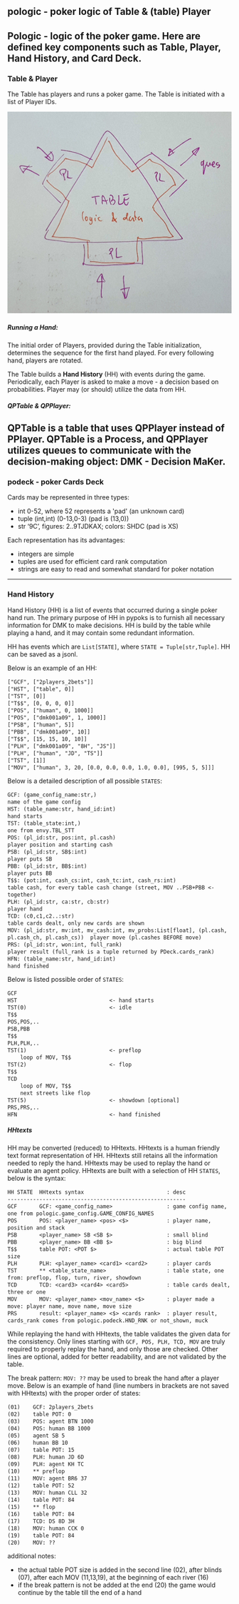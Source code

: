 ## pologic - poker logic of Table & (table) Player

Pologic - logic of the poker game.
Here are defined key components such as **Table**, **Player**, **Hand History**, and **Card Deck**.
---

### Table & Player

The Table has players and runs a poker game.
The Table is initiated with a list of Player IDs.

![](../images/table_players.png)

##### Running a Hand:

The initial order of Players, provided during the Table initialization,
determines the sequence for the first hand played.
For every following hand, players are rotated.

The Table builds a **Hand History** (HH) with events during the game.
Periodically, each Player is asked to make a move - a decision based on probabilities.
Player may (or should) utilize the data from HH.

##### QPTable & QPPlayer:

QPTable is a table that uses QPPlayer instead of PPlayer.
QPTable is a Process, and QPPlayer utilizes queues to communicate
with the decision-making object: DMK - Decision MaKer.
---

### podeck - poker Cards Deck

Cards may be represented in three types:
- int 0-52, where 52 represents a 'pad' (an unknown card)
- tuple (int,int) (0-13,0-3) (pad is (13,0))
- str ‘9C’, figures: 2..9TJDKAX; colors: SHDC (pad is XS)

Each representation has its advantages:
- integers are simple
- tuples are used for efficient card rank computation
- strings are easy to read and somewhat standard for poker notation
---

### Hand History

Hand History (HH) is a list of events that occurred during a single poker hand run.
The primary purpose of HH in pypoks is to furnish all necessary information for DMK to make decisions.
HH is build by the table while playing a hand, and it may contain some redundant information.

HH has events which are ```List[STATE]```, where ```STATE = Tuple[str,Tuple]```.
HH can be saved as a jsonl.

Below is an example of an HH:

    ["GCF", ["2players_2bets"]]
    ["HST", ["table", 0]]
    ["TST", [0]]
    ["T$$", [0, 0, 0, 0]]
    ["POS", ["human", 0, 1000]]
    ["POS", ["dmk001a09", 1, 1000]]
    ["PSB", ["human", 5]]
    ["PBB", ["dmk001a09", 10]]
    ["T$$", [15, 15, 10, 10]]
    ["PLH", ["dmk001a09", "8H", "JS"]]
    ["PLH", ["human", "JD", "TS"]]
    ["TST", [1]]
    ["MOV", ["human", 3, 20, [0.0, 0.0, 0.0, 1.0, 0.0], [995, 5, 5]]]

Below is a detailed description of all possible ```STATES```:

    GCF: (game_config_name:str,)                                                                    name of the game config
    HST: (table_name:str, hand_id:int)                                                              hand starts
    TST: (table_state:int,)                                                                         one from envy.TBL_STT
    POS: (pl_id:str, pos:int, pl.cash)                                                              player position and starting cash
    PSB: (pl_id:str, SB$:int)                                                                       player puts SB
    PBB: (pl_id:str, BB$:int)                                                                       player puts BB
    T$$: (pot:int, cash_cs:int, cash_tc:int, cash_rs:int)                                           table cash, for every table cash change (street, MOV ..PSB+PBB <- together)
    PLH: (pl_id:str, ca:str, cb:str)                                                                player hand
    TCD: (c0,c1,c2..:str)                                                                           table cards dealt, only new cards are shown
    MOV: (pl_id:str, mv:int, mv_cash:int, mv_probs:List[float], (pl.cash, pl.cash_ch, pl.cash_cs))  player move (pl.cashes BEFORE move)
    PRS: (pl_id:str, won:int, full_rank)                                                            player result (full_rank is a tuple returned by PDeck.cards_rank)
    HFN: (table_name:str, hand_id:int)                                                              hand finished

Below is listed possible order of ```STATES```:
    
    GCF
    HST                             <- hand starts
    TST(0)                          <- idle
    T$$
    POS,POS,..
    PSB,PBB
    T$$
    PLH,PLH,..
    TST(1)                          <- preflop
        loop of MOV, T$$
    TST(2)                          <- flop
    T$$
    TCD
        loop of MOV, T$$
        next streets like flop
    TST(5)                          <- showdown [optional]
    PRS,PRS,..
    HFN                             <- hand finished

##### HHtexts

HH may be converted (reduced) to HHtexts. 
HHtexts is a human friendly text format representation of HH.
HHtexts still retains all the information needed to reply the hand.
HHtexts may be used to replay the hand or evaluate an agent policy.
HHtexts are built with a selection of HH ```STATES```, below is the syntax:

    HH STATE  HHtexts syntax                          : desc                                
    --------------------------------------------------------
    GCF       GCF: <game_config_name>                 : game config name, one from pologic.game_config.GAME_CONFIG_NAMES
    POS       POS: <player_name> <pos> <$>            : player name, position and stack
    PSB       <player_name> SB <SB $>                 : small blind
    PBB       <player_name> BB <BB $>                 : big blind
    T$$       table POT: <POT $>                      : actual table POT size
    PLH       PLH: <player_name> <card1> <card2>      : player cards
    TST       ** <table_state_name>                   : table state, one from: preflop, flop, turn, river, showdown
    TCD       TCD: <card3> <card4> <card5>            : table cards dealt, three or one
    MOV       MOV: <player_name> <mov_name> <$>       : player made a move: player name, move name, move size
    PRS       result: <player_name> <$> <cards rank>  : player result, cards_rank comes from pologic.podeck.HND_RNK or not_shown, muck

While replaying the hand with HHtexts, the table validates the given data for the consistency.
Only lines starting with ```GCF, POS, PLH, TCD, MOV``` are truly required
to properly replay the hand, and only those are checked.
Other lines are optional, added for better readability, and are not validated by the table.

The break pattern: ```MOV: ??``` may be used to break the hand after a player move.
Below is an example of hand (line numbers in brackets are not saved with HHtexts)
with the proper order of states:

    (01)    GCF: 2players_2bets
    (02)    table POT: 0
    (03)    POS: agent BTN 1000
    (04)    POS: human BB 1000
    (05)    agent SB 5
    (06)    human BB 10
    (07)    table POT: 15
    (08)    PLH: human JD 6D
    (09)    PLH: agent KH TC
    (10)    ** preflop
    (11)    MOV: agent BR6 37
    (12)    table POT: 52
    (13)    MOV: human CLL 32
    (14)    table POT: 84
    (15)    ** flop
    (16)    table POT: 84
    (17)    TCD: DS 8D 3H
    (18)    MOV: human CCK 0
    (19)    table POT: 84
    (20)    MOV: ??

additional notes:
- the actual table POT size is added in the second line (02), after blinds (07), after each MOV (11,13,19), at the beginning of each river (16)
- if the break pattern is not be added at the end (20) the game would continue by the table till the end of a hand